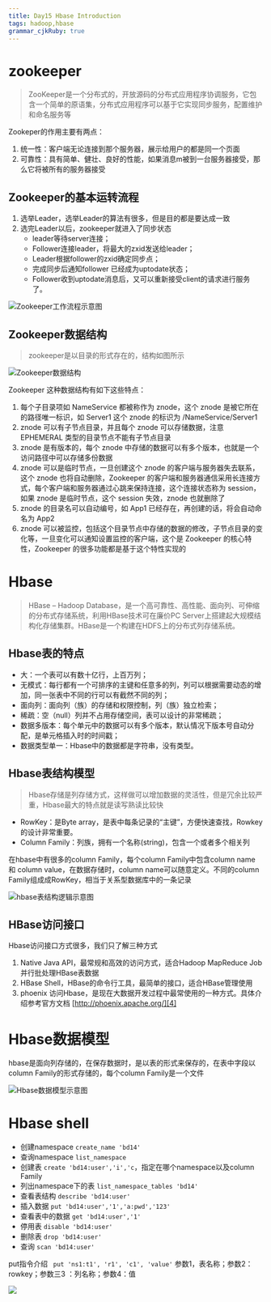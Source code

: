 ```yaml
---
title: Day15 Hbase Introduction
tags: hadoop,hbase
grammar_cjkRuby: true
---
```


# zookeeper

> ZooKeeper是一个分布式的，开放源码的分布式应用程序协调服务，它包含一个简单的原语集，分布式应用程序可以基于它实现同步服务，配置维护和命名服务等

Zookeper的作用主要有两点：
1. 统一性：客户端无论连接到那个服务器，展示给用户的都是同一个页面
2. 可靠性：具有简单、健壮、良好的性能，如果消息m被到一台服务器接受，那么它将被所有的服务器接受

## Zookeeper的基本运转流程
1. 选举Leader，选举Leader的算法有很多，但是目的都是要达成一致
2. 选完Leader以后，zookeeper就进入了同步状态
	- leader等待server连接；
	- Follower连接leader，将最大的zxid发送给leader；
	- Leader根据follower的zxid确定同步点；
	- 完成同步后通知follower 已经成为uptodate状态；
	- Follower收到uptodate消息后，又可以重新接受client的请求进行服务了。

![Zookeeper工作流程示意图][1]


## Zookeeper数据结构

> zookeeper是以目录的形式存在的，结构如图所示

![Zookeeper数据结构][2]

Zookeeper 这种数据结构有如下这些特点：
1.	每个子目录项如 NameService 都被称作为 znode，这个 znode 是被它所在的路径唯一标识，如 Server1 这个 znode 的标识为 /NameService/Server1
2.	znode 可以有子节点目录，并且每个 znode 可以存储数据，注意 EPHEMERAL 类型的目录节点不能有子节点目录
3.	znode 是有版本的，每个 znode 中存储的数据可以有多个版本，也就是一个访问路径中可以存储多份数据
4.	znode 可以是临时节点，一旦创建这个 znode 的客户端与服务器失去联系，这个 znode 也将自动删除，Zookeeper 的客户端和服务器通信采用长连接方式，每个客户端和服务器通过心跳来保持连接，这个连接状态称为 session，如果 znode 是临时节点，这个 session 失效，znode 也就删除了
5.	znode 的目录名可以自动编号，如 App1 已经存在，再创建的话，将会自动命名为 App2
6.	znode 可以被监控，包括这个目录节点中存储的数据的修改，子节点目录的变化等，一旦变化可以通知设置监控的客户端，这个是 Zookeeper 的核心特性，Zookeeper 的很多功能都是基于这个特性实现的

# Hbase

> HBase – Hadoop Database，是一个高可靠性、高性能、面向列、可伸缩的分布式存储系统，利用HBase技术可在廉价PC Server上搭建起大规模结构化存储集群。HBase是一个构建在HDFS上的分布式列存储系统。

## Hbase表的特点

- 大：一个表可以有数十亿行，上百万列；
- 无模式：每行都有一个可排序的主键和任意多的列，列可以根据需要动态的增加，同一张表中不同的行可以有截然不同的列；
- 面向列：面向列（族）的存储和权限控制，列（族）独立检索；
- 稀疏：空（null）列并不占用存储空间，表可以设计的非常稀疏；
- 数据多版本：每个单元中的数据可以有多个版本，默认情况下版本号自动分配，是单元格插入时的时间戳；
- 数据类型单一：Hbase中的数据都是字符串，没有类型。

## Hbase表结构模型

> Hbase存储是列存储方式，这样做可以增加数据的灵活性，但是冗余比较严重，Hbase最大的特点就是读写熟读比较快

- RowKey：是Byte array，是表中每条记录的“主键”，方便快速查找，Rowkey的设计非常重要。
- Column Family：列族，拥有一个名称(string)，包含一个或者多个相关列

在hbase中有很多的column Family，每个column Family中包含column name 和 column value，在数据存储时，column name可以随意定义。不同的column Family组成成RowKey，相当于关系型数据库中的一条记录

![hbase表结构逻辑示意图][3]

## HBase访问接口


Hbase访问接口方式很多，我们只了解三种方式

1. Native Java API，最常规和高效的访问方式，适合Hadoop MapReduce Job并行批处理HBase表数据
2. HBase Shell，HBase的命令行工具，最简单的接口，适合HBase管理使用
3. phoenix 访问Hbase，是现在大数据开发过程中最常使用的一种方式。具体介绍参考官方文档 [http://phoenix.apache.org/][4]


# Hbase数据模型
hbase是面向列存储的，在保存数据时，是以表的形式来保存的，在表中字段以column Family的形式存储的，每个column Family是一个文件

![Hbase数据模型示意图][5]


# Hbase shell
- 创建namespace `create_name 'bd14' `
- 查询namespace  `list_namespace`
- 创建表 `create 'bd14:user','i','c`，指定在哪个namespace以及column Family
- 列出namespace下的表 `list_namespace_tables 'bd14'`
- 查看表结构 `describe 'bd14:user'`
- 插入数据 `put 'bd14:user','1','a:pwd','123'`
- 查看表中的数据 `get 'bd14:user','1'`
- 停用表 `disable 'bd14:user'`
- 删除表 `drop 'bd14:user'`
- 查询 `scan 'bd14:user'`

put指令介绍 ` put 'ns1:t1', 'r1', 'c1', 'value'`
参数1，表名称；参数2：rowkey；参数三3 ：列名称；参数4：值

![][6]

  [1]: https://www.github.com/xiesen310/notes_Images/raw/master/images/1509187154239.jpg
  [2]: https://www.github.com/xiesen310/notes_Images/raw/master/images/1509187454157.jpg
  [3]: https://www.github.com/xiesen310/notes_Images/raw/master/images/1509188955133.jpg
  [4]: http://phoenix.apache.org/
  [5]: https://www.github.com/xiesen310/notes_Images/raw/master/images/1509189258950.jpg
  [6]: https://www.github.com/xiesen310/notes_Images/raw/master/images/1509181103193.jpg